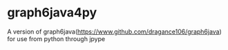 # graph6java4py
A version of graph6java(https://www.github.com/dragance106/graph6java) for use from python through jpype
